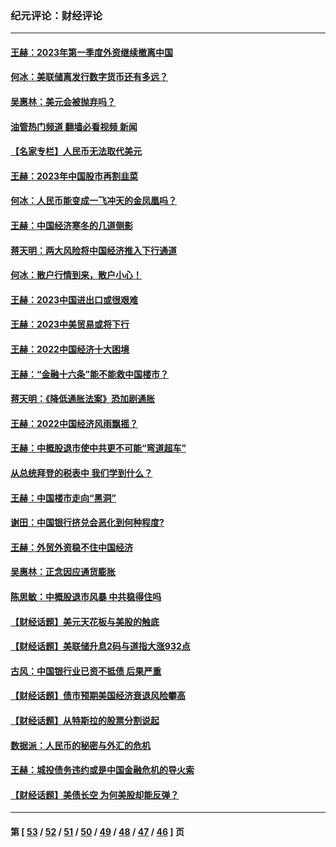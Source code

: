 ### 纪元评论：财经评论
---
#### [王赫：2023年第一季度外资继续撤离中国](../../pages/nsc1026/n13988870.md?07050330) 
#### [何冰：美联储离发行数字货币还有多远？](../../pages/nsc1026/n13986109.md?07050330) 
#### [吴惠林：美元会被抛弃吗？](../../pages/nsc1026/n13984087.md?07050330) 
#### [油管热门频道 翻墙必看视频 新闻](ok?07050330)
#### [【名家专栏】人民币无法取代美元](../../pages/nsc1026/n13974270.md?07050330) 
#### [王赫：2023年中国股市再割韭菜](../../pages/nsc1026/n13965334.md?07050330) 
#### [何冰：人民币能变成一飞冲天的金凤凰吗？](../../pages/nsc1026/n13964999.md?07050330) 
#### [王赫：中国经济寒冬的几道侧影](../../pages/nsc1026/n13932953.md?07050330) 
#### [蒋天明：两大风险将中国经济推入下行通道](../../pages/nsc1026/n13929820.md?07050330) 
#### [何冰：散户行情到来，散户小心！](../../pages/nsc1026/n13928308.md?07050330) 
#### [王赫：2023中国进出口或很艰难](../../pages/nsc1026/n13911515.md?07050330) 
#### [王赫：2023中美贸易或将下行](../../pages/nsc1026/n13899005.md?07050330) 
#### [王赫：2022中国经济十大困境](../../pages/nsc1026/n13883766.md?07050330) 
#### [王赫：“金融十六条”能不能救中国楼市？](../../pages/nsc1026/n13868431.md?07050330) 
#### [蒋天明：《降低通胀法案》恐加剧通胀](../../pages/nsc1026/n13806996.md?07050330) 
#### [王赫：2022中国经济风雨飘摇？](../../pages/nsc1026/n13803207.md?07050330) 
#### [王赫：中概股退市使中共更不可能“弯道超车”](../../pages/nsc1026/n13802858.md?07050330) 
#### [从总统拜登的税表中 我们学到什么？](../../pages/nsc1026/n13773081.md?07050330) 
#### [王赫：中国楼市走向“黑洞”](../../pages/nsc1026/n13770647.md?07050330) 
#### [谢田：中国银行挤兑会恶化到何种程度?](../../pages/nsc1026/n13766965.md?07050330) 
#### [王赫：外贸外资稳不住中国经济](../../pages/nsc1026/n13753933.md?07050330) 
#### [吴惠林：正念因应通货膨胀](../../pages/nsc1026/n13750350.md?07050330) 
#### [陈思敏：中概股退市风暴 中共稳得住吗](../../pages/nsc1026/n13738978.md?07050330) 
#### [【财经话题】美元天花板与美股的触底](../../pages/nsc1026/n13736495.md?07050330) 
#### [【财经话题】美联储升息2码与道指大涨932点](../../pages/nsc1026/n13727377.md?07050330) 
#### [古风：中国银行业已资不抵债 后果严重](../../pages/nsc1026/n13726111.md?07050330) 
#### [【财经话题】债市预期美国经济衰退风险攀高](../../pages/nsc1026/n13698043.md?07050330) 
#### [【财经话题】从特斯拉的股票分割说起](../../pages/nsc1026/n13679733.md?07050330) 
#### [数据派：人民币的秘密与外汇的危机](../../pages/nsc1026/n13667092.md?07050330) 
#### [王赫：城投债务违约或是中国金融危机的导火索](../../pages/nsc1026/n13665322.md?07050330) 
#### [【财经话题】美债长空 为何美股却能反弹？](../../pages/nsc1026/n13665895.md?07050330) 

---
#### 第 [ [53](./53.md?07050330) / [52](./52.md?07050330) / [51](./51.md?07050330) / [50](./50.md?07050330) / [49](./49.md?07050330) / [48](./48.md?07050330) / [47](./47.md?07050330) / [46](./46.md?07050330) ] 页
